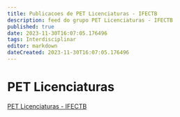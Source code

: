 ```yaml
---
title: Publicacoes de PET Licenciaturas - IFECTB
description: feed do grupo PET Licenciaturas - IFECTB
published: true
date: 2023-11-30T16:07:05.176496
tags: Interdisciplinar
editor: markdown
dateCreated: 2023-11-30T16:07:05.176496
---
```


# PET Licenciaturas
[PET Licenciaturas - IFECTB](/grupo/112PETLicenciaturasIFECTB.md)